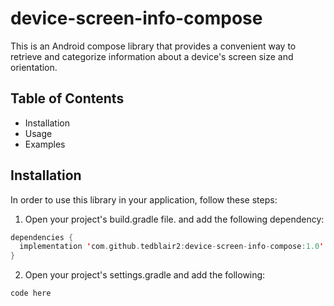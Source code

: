 # device-screen-info-compose
This is an Android compose library that provides a convenient way to retrieve and categorize information about a device's screen size and orientation.

## Table of Contents
* Installation
* Usage
* Examples

## Installation
In order to use this library in your application, follow these steps:
1. Open your project's build.gradle file. and add the following dependency:
  ```kotlin
  dependencies {
	implementation 'com.github.tedblair2:device-screen-info-compose:1.0'
}
```
2. Open your project's settings.gradle and add the following:
```kotlin
code here
```
